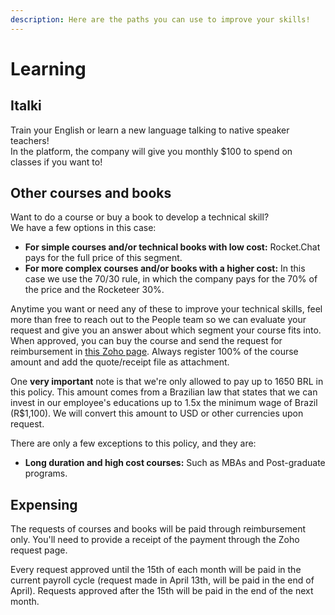 ```yaml
---
description: Here are the paths you can use to improve your skills!
---
```


# Learning

## Italki

Train your English or learn a new language talking to native speaker teachers!   
In the platform, the company will give you monthly $100 to spend on classes if you want to!

## Other courses and books

Want to do a course or buy a book to develop a technical skill?   
We have a few options in this case:

* **For simple courses and/or technical books with low cost:** Rocket.Chat pays for the full price of this segment. 
* **For more complex courses and/or books with a higher cost:** In this case we use the 70/30 rule, in which the company pays for the 70% of the price and the Rocketeer 30%.

Anytime you want or need any of these to improve your technical skills, feel more than free to reach out to the People team so we can evaluate your request and give you an answer about which segment your course fits into. When approved, you can buy the course and send the request for reimbursement in [this Zoho page](https://people.zoho.com/rocketchat/zp#compensation/form/listview-formId:524549000001045001/viewId:524549000001045003). Always register 100% of the course amount and add the quote/receipt file as attachment. 

One **very important** note is that we're only allowed to pay up to 1650 BRL in this policy. This amount comes from a Brazilian law that states that we can invest in our employee's educations up to 1.5x the minimum wage of Brazil \(R$1,100\). We will convert this amount to USD or other currencies upon request.

There are only a few exceptions to this policy, and they are:

* **Long duration and high cost courses:** Such as MBAs and Post-graduate programs.

## Expensing

The requests of courses and books will be paid through reimbursement only. You'll need to provide a receipt of the payment through the Zoho request page.

Every request approved until the 15th of each month will be paid in the current payroll cycle \(request made in April 13th, will be paid in the end of April\). Requests approved after the 15th will be paid in the end of the next month.

